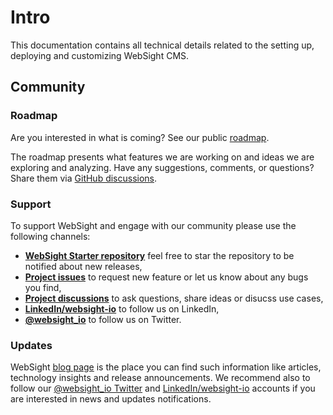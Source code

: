# Intro

This documentation contains all technical details related to the setting up, deploying and customizing WebSight CMS.

## Community

### Roadmap

Are you interested in what is coming? See our public [roadmap](https://github.com/orgs/websight-io/projects/2/views/2).

The roadmap presents what features we are working on and ideas we are exploring and analyzing. Have any suggestions, comments, or questions? Share them via [GitHub discussions](https://github.com/websight-io/starter/discussions).

### Support
To support WebSight and engage with our community please use the following channels:

* **[WebSight Starter repository](https://github.com/websight-io/starter)** feel free to star the repository to be notified about new releases,
* **[Project issues](https://github.com/websight-io/starter/issues)** to request new feature or let us know about any bugs you find,
* **[Project discussions](https://github.com/websight-io/starter/discussions)** to ask questions, share ideas or disucss use cases,
* **[LinkedIn/websight-io](https://www.linkedin.com/company/websight-io/)** to follow us on LinkedIn,
* **[@websight_io](https://twitter.com/websight_io)** to follow us on Twitter.

### Updates
WebSight [blog page](/blog/) is the place you can find such information like articles, technology insights and release announcements. We recommend also to follow our [@websight_io Twitter](https://twitter.com/websight_io) and [LinkedIn/websight-io](https://www.linkedin.com/company/websight-io/) accounts if you are interested in news and updates notifications.